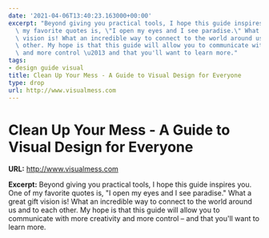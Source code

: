 ```yaml
---
date: '2021-04-06T13:40:23.163000+00:00'
excerpt: "Beyond giving you practical tools, I hope this guide inspires you. One of\
  \ my favorite quotes is, \"I open my eyes and I see paradise.\" What a great gift\
  \ vision is! What an incredible way to connect to the world around us and to each\
  \ other. My hope is that this guide will allow you to communicate with more creativity\
  \ and more control \u2013 and that you'll want to learn more."
tags:
- design guide visual
title: Clean Up Your Mess - A Guide to Visual Design for Everyone
type: drop
url: http://www.visualmess.com
---
```


# Clean Up Your Mess - A Guide to Visual Design for Everyone

**URL:** http://www.visualmess.com

**Excerpt:** Beyond giving you practical tools, I hope this guide inspires you. One of my favorite quotes is, "I open my eyes and I see paradise." What a great gift vision is! What an incredible way to connect to the world around us and to each other. My hope is that this guide will allow you to communicate with more creativity and more control – and that you'll want to learn more.
